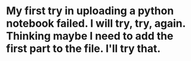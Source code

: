<!--
.. title: My Second Post
.. slug: my-second-post
.. date: 2019-03-13 05:013:00 UTC
.. tags: netlify
.. category: 
.. link: 
.. description: 
.. type: text
-->
# My first try in uploading a python notebook failed.  I will try, try, again.  Thinking maybe I need to add the first part to the file.  I'll try that.
